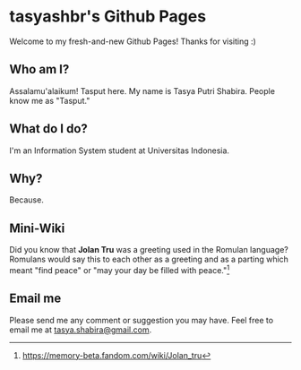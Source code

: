 # tasyashbr's Github Pages
Welcome to my fresh-and-new Github Pages!
Thanks for visiting :)

## Who am I?
Assalamu'alaikum! Tasput here.
My name is Tasya Putri Shabira. People know me as "Tasput."

## What do I do?
I'm an Information System student at Universitas Indonesia.

## Why?
Because.

## Mini-Wiki
Did you know that **Jolan Tru** was a greeting used in the Romulan language?
Romulans would say this to each other as a greeting and as a parting which meant "find peace" or "may your day be filled with peace."[^1]

## Email me
Please send me any comment or suggestion you may have.
Feel free to email me at [tasya.shabira@gmail.com](<mailto:tasya.shabira@gmail.com?subject=Hello Tasya&body=Hi, I already visited your Github Page and I have some advice that might help you.>).

[^1]: https://memory-beta.fandom.com/wiki/Jolan_tru
